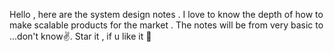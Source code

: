 Hello , here are the system design notes . I love to know the depth of how to make scalable products for the market . The notes will be from very basic to ...don't know✌️.
Star it , if u like it 🌟
